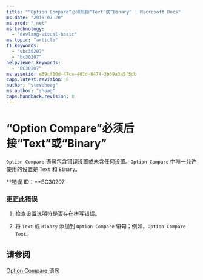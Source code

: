 ```yaml
---
title: "“Option Compare”必须后接“Text”或“Binary” | Microsoft Docs"
ms.date: "2015-07-20"
ms.prod: ".net"
ms.technology: 
  - "devlang-visual-basic"
ms.topic: "article"
f1_keywords: 
  - "vbc30207"
  - "bc30207"
helpviewer_keywords: 
  - "BC30207"
ms.assetid: e59cf10d-47ce-401d-8474-3b69a3a5f5db
caps.latest.revision: 8
author: "stevehoag"
ms.author: "shoag"
caps.handback.revision: 8
---
```

# “Option Compare”必须后接“Text”或“Binary”
`Option Compare` 语句包含错误设置或未含任何设置。`Option Compare` 中唯一允许使用的设置是 `Text` 和 `Binary`。  
  
 **错误 ID：**BC30207  
  
### 更正此错误  
  
1.  检查设置说明符是否存在拼写错误。  
  
2.  将 `Text` 或 `Binary` 添加到 `Option Compare` 语句；例如，`Option Compare Text`。  
  
## 请参阅  
 [Option Compare 语句](../../visual-basic/language-reference/statements/option-compare-statement.md)